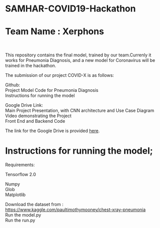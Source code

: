 # SAMHAR-COVID19-Hackathon

<h1> Team Name : Xerphons </h1><BR>

This repository contains the final model, trained by our team.Currenly it works for Pneumonia Diagnosis, and a new model for Coronavirus will be trained in the hackathon.

The submission of our project COVID-X is as follows:

Github:<BR>
Project Model Code for Pneumonia Diagnosis<BR>
Instructions for running the model<BR>

Google Drive Link:<BR>
Main Project Presentation, with CNN architecture and Use Case Diagram<BR>
Video demonstrating the Project<BR>
Front End and Backend Code<br>

The link for the Google Drive is provided <a href="https://drive.google.com/drive/folders/15r5qApkFa0_bZZ9AG1p19636LEmnlPwD?usp=sharing">here</a>.




<html>
<h1> Instructions for running the model;</h1>

Requirements:<BR>

Tensorflow 2.0<BR>

Numpy<BR>
Glob<BR>
Matplotlib<BR>
  
  Download the dataset from : https://www.kaggle.com/paultimothymooney/chest-xray-pneumonia<BR>
  Run the model.py <BR>
  Run the run.py<BR>

  
</html>

